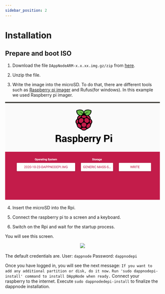 ```yaml
---
sidebar_position: 2
---
```


# Installation

## Prepare and boot ISO

1. Download the file `DAppNodeARM-x.x.xx.img.gz/zip` from [here](https://github.com/dappnode/DAppNode/releases/tag/v0.2.39).

2. Unzip the file.

3. Write the image into the microSD. To do that, there are different tools such as [Raspberry pi imager](https://www.raspberrypi.org/software/) and Rufus(for windows). In this example we used Raspberry pi imager.

<p align="center">
    <img src="../../../../img/arm_installation_1.png"/>
</p>

4. Insert the microSD into the Rpi.

5. Connect the raspberry pi to a screen and a keyboard.

6. Switch on the Rpi and wait for the startup process.

You will see this screen.

<p align="center">
    <img src="../../../../img/arm_installation_2.png"/>
</p>

The default credentials are.
User:
`dappnode`
Password:
`dappnodepi`

Once you have logged in, you will see the next message:
`If you want to add any additional partition or disk, do it now.`
`Run 'sudo dappnodepi-install' command to install DAppNode when ready.`
Connect your raspberry to the internet.
Execute `sudo dappnodedepi-install` to finalize the dappnode installation.
